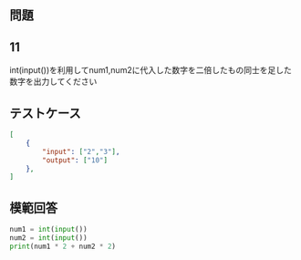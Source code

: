 ## 問題
## 11

int(input())を利用してnum1,num2に代入した数字を二倍したもの同士を足した数字を出力してください

## テストケース

```json
[
	{
		"input": ["2","3"],
		"output": ["10"]
  	},
]
```

## 模範回答
```python
num1 = int(input())
num2 = int(input())
print(num1 * 2 + num2 * 2)
```